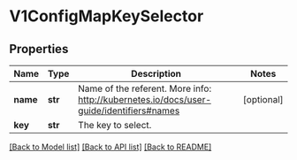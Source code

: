 # V1ConfigMapKeySelector

## Properties
Name | Type | Description | Notes
------------ | ------------- | ------------- | -------------
**name** | **str** | Name of the referent. More info: http://kubernetes.io/docs/user-guide/identifiers#names | [optional] 
**key** | **str** | The key to select. | 

[[Back to Model list]](../README.md#documentation-for-models) [[Back to API list]](../README.md#documentation-for-api-endpoints) [[Back to README]](../README.md)


